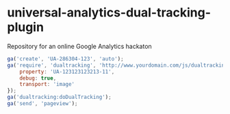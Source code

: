 # universal-analytics-dual-tracking-plugin
Repository for an online Google Analytics hackaton

```javascript
ga('create', 'UA-286304-123', 'auto');
ga('require', 'dualtracking', 'http://www.yourdomain.com/js/dualtracking.js', {
    property: 'UA-123123123213-11',
    debug: true,
    transport: 'image'
});
ga('dualtracking:doDualTracking');
ga('send', 'pageview');
